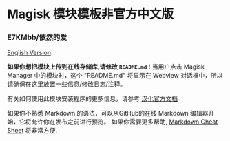 # Magisk 模块模板非官方中文版
### E7KMbb/依然的爱

[English Version](https://github.com/E7KMbb/magisk-module-installer)

**如果你想把模块上传到在线存储库,请修改 `README.md` !** 当用户点击 Magisk Manager 中的模块时，这个 "README.md" 将显示在 Webview 对话框中，所以请确保在这里放置一些信息/修改日志/注释。

有关如何使用此模块安装程序的更多信息，请参考 [汉化官方文档](https://e7kmbb.github.io/Magisk/guides.html)

如果你不熟悉 Markdown 的语法，可以从GitHub的在线 Markdown 编辑器开始，它将允许你在发布之前进行预览。 如果你需要更多帮助, [Markdown Cheat Sheet](https://github.com/adam-p/markdown-here/wiki/Markdown-Cheatsheet) 将非常方便.
